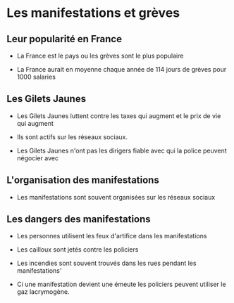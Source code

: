# Les manifestations et grèves

## Leur popularité en France

- La France est le pays ou les grèves sont le plus populaire

- La France aurait en moyenne chaque année de 114 jours de grèves pour 1000 salaries

## Les Gilets Jaunes

- Les Gilets Jaunes luttent contre les taxes qui augment et le prix de vie qui augment

- Ils sont actifs sur les réseaux sociaux.

- Les Gilets Jaunes n'ont pas les dirigers fiable avec qui la police peuvent négocier avec

## L'organisation des manifestations

- Les manifestations sont souvent organisées sur les réseaux sociaux

## Les dangers des manifestations

- Les personnes utilisent les feux d'artifice dans les manifestations

- Les cailloux sont jetés contre les policiers

- Les incendies sont souvent trouvés dans les rues pendant les manifestations'

- Ci une manifestation devient une émeute les policiers peuvent utiliser le gaz lacrymogène.

